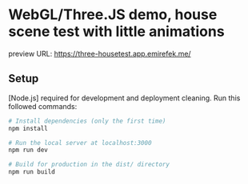 # WebGL/Three.JS demo, house scene test with little animations

preview URL: https://three-housetest.app.emirefek.me/

## Setup

[Node.js] required for development and deployment cleaning.
Run this followed commands:

```bash
# Install dependencies (only the first time)
npm install

# Run the local server at localhost:3000
npm run dev

# Build for production in the dist/ directory
npm run build
```
